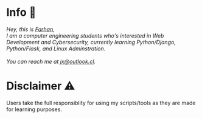 # Info 📜
<address>
Hey, this is <a href="https://github.com/1337Farhan"> Farhan</a>,<br>
I am a computer engineering students who's interested in Web Development and Cybersecurity, currently learning Python/Django, Python/Flask, and Linux Adminstration.<br>
<br>
You can reach me at <a href="mailto:jxx@outlook.cl"> jx@outlook.cl</a>.<br>
</address>

# Disclaimer ⚠
Users take the full responsiblity for using my scripts/tools as they are made for learning purposes.
